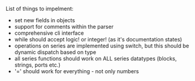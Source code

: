 
List of things to impelment:

- set new fields in objects
- support for comments within the parser
- comprehensive cli interface
- while should accept logic! or integer! (as it's documentation states)
- operations on series are implemented using switch, but this should be dynamic dispatch based on type
- all series functions should work on ALL series datatypes (blocks, strings, ports etc.)
- '=' should work for everything - not only numbers